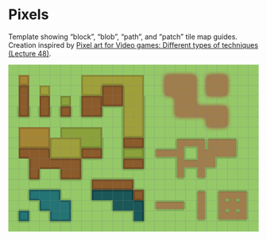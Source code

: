 # Pixels

Template showing “block”, “blob”, “path”, and “patch” tile map guides. Creation inspired by [Pixel art for Video games: Different types of techniques (Lecture 48)](https://www.udemy.com/pixel-art-for-video-games).

![Tiles](tiles.png)